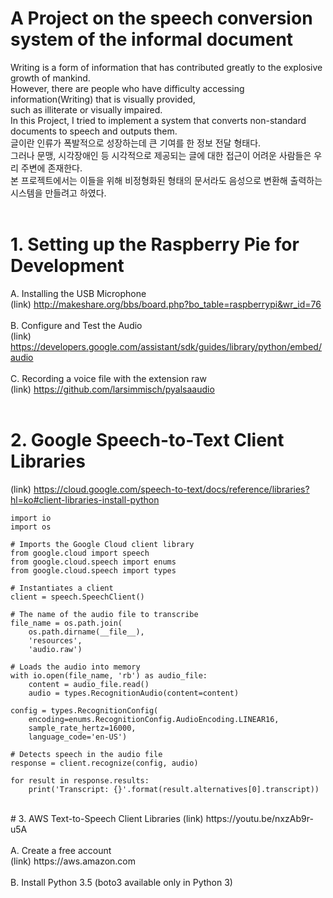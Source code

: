 # A Project on the speech conversion system of the informal document
Writing is a form of information that has contributed greatly to the explosive growth of mankind. <br/>
However, there are people who have difficulty accessing information(Writing) that is visually provided, <br/>
such as illiterate or visually impaired. <br/>
In this Project, I tried to implement a system that converts non-standard documents to speech and outputs them. <br/>
글이란 인류가 폭발적으로 성장하는데 큰 기여를 한 정보 전달 형태다. <br/>
그러나 문맹, 시각장애인 등 시각적으로 제공되는 글에 대한 접근이 어려운 사람들은 우리 주변에 존재한다. <br/>
본 프로젝트에서는 이들을 위해 비정형화된 형태의 문서라도 음성으로 변환해 출력하는 시스템을 만들려고 하였다. <br/><br/>

# 1. Setting up the Raspberry Pie for Development
A. Installing the USB Microphone <br/>
(link) http://makeshare.org/bbs/board.php?bo_table=raspberrypi&wr_id=76 <br/><br/>
B. Configure and Test the Audio <br/>
(link) https://developers.google.com/assistant/sdk/guides/library/python/embed/audio <br/><br/>
C. Recording a voice file with the extension raw <br/>
(link) https://github.com/larsimmisch/pyalsaaudio <br/><br/>

# 2. Google Speech-to-Text Client Libraries
(link) https://cloud.google.com/speech-to-text/docs/reference/libraries?hl=ko#client-libraries-install-python 
```{.python}
import io
import os

# Imports the Google Cloud client library
from google.cloud import speech
from google.cloud.speech import enums
from google.cloud.speech import types

# Instantiates a client
client = speech.SpeechClient()

# The name of the audio file to transcribe
file_name = os.path.join(
    os.path.dirname(__file__),
    'resources',
    'audio.raw')

# Loads the audio into memory
with io.open(file_name, 'rb') as audio_file:
    content = audio_file.read()
    audio = types.RecognitionAudio(content=content)

config = types.RecognitionConfig(
    encoding=enums.RecognitionConfig.AudioEncoding.LINEAR16,
    sample_rate_hertz=16000,
    language_code='en-US')

# Detects speech in the audio file
response = client.recognize(config, audio)

for result in response.results:
    print('Transcript: {}'.format(result.alternatives[0].transcript))
```
<br/>
# 3. AWS Text-to-Speech Client Libraries
(link) https://youtu.be/nxzAb9r-u5A <br/><br/>
A. Create a free account <br/>
(link) https://aws.amazon.com <br/><br/>
B. Install Python 3.5 (boto3 available only in Python 3) <br/><br/>

